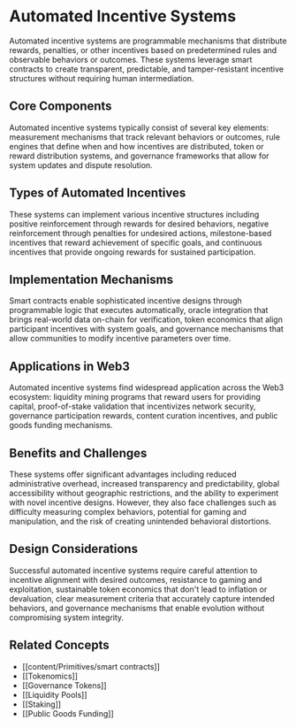 # Automated Incentive Systems

Automated incentive systems are programmable mechanisms that distribute rewards, penalties, or other incentives based on predetermined rules and observable behaviors or outcomes. These systems leverage smart contracts to create transparent, predictable, and tamper-resistant incentive structures without requiring human intermediation.

## Core Components

Automated incentive systems typically consist of several key elements: measurement mechanisms that track relevant behaviors or outcomes, rule engines that define when and how incentives are distributed, token or reward distribution systems, and governance frameworks that allow for system updates and dispute resolution.

## Types of Automated Incentives

These systems can implement various incentive structures including positive reinforcement through rewards for desired behaviors, negative reinforcement through penalties for undesired actions, milestone-based incentives that reward achievement of specific goals, and continuous incentives that provide ongoing rewards for sustained participation.

## Implementation Mechanisms

Smart contracts enable sophisticated incentive designs through programmable logic that executes automatically, oracle integration that brings real-world data on-chain for verification, token economics that align participant incentives with system goals, and governance mechanisms that allow communities to modify incentive parameters over time.

## Applications in Web3

Automated incentive systems find widespread application across the Web3 ecosystem: liquidity mining programs that reward users for providing capital, proof-of-stake validation that incentivizes network security, governance participation rewards, content curation incentives, and public goods funding mechanisms.

## Benefits and Challenges

These systems offer significant advantages including reduced administrative overhead, increased transparency and predictability, global accessibility without geographic restrictions, and the ability to experiment with novel incentive designs. However, they also face challenges such as difficulty measuring complex behaviors, potential for gaming and manipulation, and the risk of creating unintended behavioral distortions.

## Design Considerations

Successful automated incentive systems require careful attention to incentive alignment with desired outcomes, resistance to gaming and exploitation, sustainable token economics that don't lead to inflation or devaluation, clear measurement criteria that accurately capture intended behaviors, and governance mechanisms that enable evolution without compromising system integrity.

## Related Concepts

- [[content/Primitives/smart contracts]]
- [[Tokenomics]]
- [[Governance Tokens]]
- [[Liquidity Pools]]
- [[Staking]]
- [[Public Goods Funding]]
